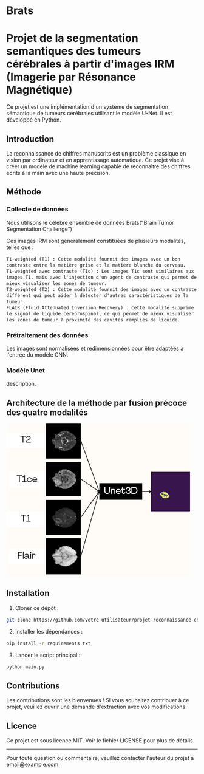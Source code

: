 # Brats
# Projet de la segmentation semantiques des tumeurs cérébrales à partir d'images IRM (Imagerie par Résonance Magnétique)

Ce projet est une implémentation d'un système de segmentation sémantique de tumeurs cérébrales utilisant le modèle U-Net. Il est développé en Python.

## Introduction

La reconnaissance de chiffres manuscrits est un problème classique en vision par ordinateur et en apprentissage automatique. Ce projet vise à créer un modèle de machine learning capable de reconnaître des chiffres écrits à la main avec une haute précision.


## Méthode

### Collecte de données
Nous utilisons le célèbre ensemble de données Brats("Brain Tumor Segmentation Challenge")

Ces images IRM sont généralement constituées de plusieurs modalités, telles que :

    T1-weighted (T1) : Cette modalité fournit des images avec un bon contraste entre la matière grise et la matière blanche du cerveau.
    T1-weighted avec contraste (T1c) : Les images T1c sont similaires aux images T1, mais avec l'injection d'un agent de contraste qui permet de mieux visualiser les zones de tumeur.
    T2-weighted (T2) : Cette modalité fournit des images avec un contraste différent qui peut aider à détecter d'autres caractéristiques de la tumeur.
    FLAIR (Fluid Attenuated Inversion Recovery) : Cette modalité supprime le signal de liquide cérébrospinal, ce qui permet de mieux visualiser les zones de tumeur à proximité des cavités remplies de liquide.
### Prétraitement des données
Les images sont normalisées et redimensionnées pour être adaptées à l'entrée du modèle CNN.

### Modèle Unet
description.
## Architecture de la méthode par fusion précoce des quatre modalités

![Architecture](images/architecture_fusion_precoce.png) 

## Installation

1. Cloner ce dépôt :

```bash
git clone https://github.com/votre-utilisateur/projet-reconnaissance-chiffres-manuscrits.git
```

2. Installer les dépendances :

```bash
pip install -r requirements.txt
```

3. Lancer le script principal :

```bash
python main.py
```

## Contributions

Les contributions sont les bienvenues ! Si vous souhaitez contribuer à ce projet, veuillez ouvrir une demande d'extraction avec vos modifications.

## Licence

Ce projet est sous licence MIT. Voir le fichier LICENSE pour plus de détails.

---

Pour toute question ou commentaire, veuillez contacter l'auteur du projet à [email@example.com](mailto:email@example.com).

